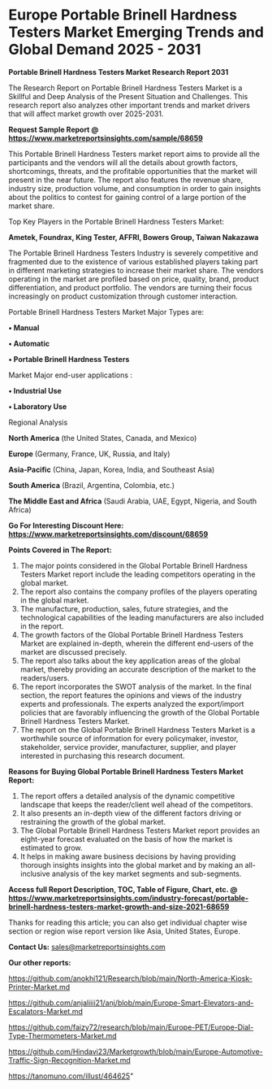 # Europe Portable Brinell Hardness Testers Market Emerging Trends and Global Demand 2025 - 2031

<strong>Portable Brinell Hardness Testers Market Research Report 2031</strong>

The Research Report on Portable Brinell Hardness Testers Market is a Skillful and Deep Analysis of the Present Situation and Challenges. This research report also analyzes other important trends and market drivers that will affect market growth over 2025-2031.

<strong>Request Sample Report @ <a href=https://www.marketreportsinsights.com/sample/68659>https://www.marketreportsinsights.com/sample/68659</a></strong>

This Portable Brinell Hardness Testers market report aims to provide all the participants and the vendors will all the details about growth factors, shortcomings, threats, and the profitable opportunities that the market will present in the near future. The report also features the revenue share, industry size, production volume, and consumption in order to gain insights about the politics to contest for gaining control of a large portion of the market share.

Top Key Players in the Portable Brinell Hardness Testers Market:

<strong>Ametek, Foundrax, King Tester, AFFRI, Bowers Group, Taiwan Nakazawa</strong>

The Portable Brinell Hardness Testers Industry is severely competitive and fragmented due to the existence of various established players taking part in different marketing strategies to increase their market share. The vendors operating in the market are profiled based on price, quality, brand, product differentiation, and product portfolio. The vendors are turning their focus increasingly on product customization through customer interaction.

Portable Brinell Hardness Testers Market Major Types are:

<strong>• Manual

• Automatic

• Portable Brinell Hardness Testers</strong>

Market Major end-user applications :

<strong>• Industrial Use

• Laboratory Use</strong>

Regional Analysis

</u><strong><b>North America</b></strong> (the United States, Canada, and Mexico)

<strong><b>Europe </b></strong>(Germany, France, UK, Russia, and Italy)

<strong><b>Asia-Pacific</b></strong> (China, Japan, Korea, India, and Southeast Asia)

<strong><b>South America</b></strong> (Brazil, Argentina, Colombia, etc.)

<strong><b>The Middle East and Africa</b></strong> (Saudi Arabia, UAE, Egypt, Nigeria, and South Africa)

<strong>Go For Interesting Discount Here: <a href=https://www.marketreportsinsights.com/discount/68659>https://www.marketreportsinsights.com/discount/68659</a></strong>

<strong>Points Covered in The Report:</strong>
<ol>
  <li>The major points considered in the Global Portable Brinell Hardness Testers Market report include the leading competitors operating in the global market.</li>
  <li>The report also contains the company profiles of the players operating in the global market.</li>
  <li>The manufacture, production, sales, future strategies, and the technological capabilities of the leading manufacturers are also included in the report.</li>
  <li>The growth factors of the Global Portable Brinell Hardness Testers Market are explained in-depth, wherein the different end-users of the market are discussed precisely.</li>
  <li>The report also talks about the key application areas of the global market, thereby providing an accurate description of the market to the readers/users.</li>
  <li>The report incorporates the SWOT analysis of the market. In the final section, the report features the opinions and views of the industry experts and professionals. The experts analyzed the export/import policies that are favorably influencing the growth of the Global Portable Brinell Hardness Testers Market.</li>
  <li>The report on the Global Portable Brinell Hardness Testers Market is a worthwhile source of information for every policymaker, investor, stakeholder, service provider, manufacturer, supplier, and player interested in purchasing this research document.</li>
</ol>
<strong>Reasons for Buying Global Portable Brinell Hardness Testers Market Report:</strong>

<ol>
  <li>The report offers a detailed analysis of the dynamic competitive landscape that keeps the reader/client well ahead of the competitors.</li>
  <li>It also presents an in-depth view of the different factors driving or restraining the growth of the global market.</li>
  <li>The Global Portable Brinell Hardness Testers Market report provides an eight-year forecast evaluated on the basis of how the market is estimated to grow.</li>
  <li>It helps in making aware business decisions by having providing thorough insights insights into the global market and by making an all-inclusive analysis of the key market segments and sub-segments.</li>
</ol>
<strong>Access full Report Description, TOC, Table of Figure, Chart, etc. @ <a href=https://www.marketreportsinsights.com/industry-forecast/portable-brinell-hardness-testers-market-growth-and-size-2021-68659>https://www.marketreportsinsights.com/industry-forecast/portable-brinell-hardness-testers-market-growth-and-size-2021-68659</a></strong>


Thanks for reading this article; you can also get individual chapter wise section or region wise report version like Asia, United States, Europe.

<strong>Contact Us:</strong>
sales@marketreportsinsights.com

<strong>Our other reports:</strong>

<a href=https://github.com/anokhi121/Research/blob/main/North-America-Kiosk-Printer-Market.md>https://github.com/anokhi121/Research/blob/main/North-America-Kiosk-Printer-Market.md</a>

<a href=https://github.com/anjaliiii21/anj/blob/main/Europe-Smart-Elevators-and-Escalators-Market.md>https://github.com/anjaliiii21/anj/blob/main/Europe-Smart-Elevators-and-Escalators-Market.md</a>

<a href=https://github.com/faizy72/research/blob/main/Europe-PET/Europe-Dial-Type-Thermometers-Market.md>https://github.com/faizy72/research/blob/main/Europe-PET/Europe-Dial-Type-Thermometers-Market.md</a>

<a href=https://github.com/Hindavi23/Marketgrowth/blob/main/Europe-Automotive-Traffic-Sign-Recognition-Market.md>https://github.com/Hindavi23/Marketgrowth/blob/main/Europe-Automotive-Traffic-Sign-Recognition-Market.md</a>

<a href=https://tanomuno.com/illust/464625>https://tanomuno.com/illust/464625</a>"
